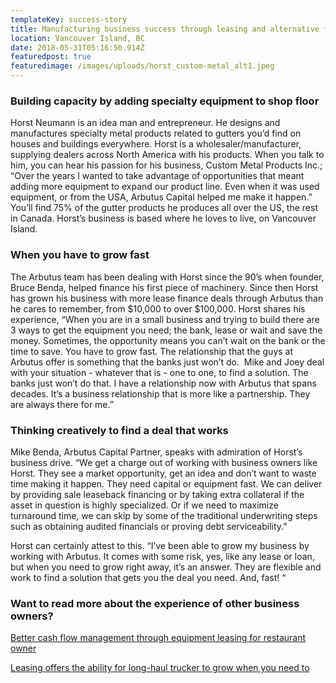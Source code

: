```yaml
---
templateKey: success-story
title: Manufacturing business success through leasing and alternative financing
location: Vancouver Island, BC
date: 2018-05-31T05:16:50.914Z
featuredpost: true
featuredimage: /images/uploads/horst_custom-metal_alt1.jpeg
---
```

### Building capacity by adding specialty equipment to shop floor

Horst Neumann is an idea man and entrepreneur. He designs and manufactures specialty metal products related to gutters you’d find on houses and buildings everywhere. Horst is a wholesaler/manufacturer, supplying dealers across North America with his products. When you talk to him, you can hear his passion for his business, Custom Metal Products Inc.; “Over the years I wanted to take advantage of opportunities that meant adding more equipment to expand our product line. Even when it was used equipment, or from the USA, Arbutus Capital helped me make it happen.” You’ll find 75% of the gutter products he produces all over the US, the rest in Canada. Horst’s business is based where he loves to live, on Vancouver Island.

### When you have to grow fast

The Arbutus team has been dealing with Horst since the 90’s when founder, Bruce Benda, helped finance his first piece of machinery. Since then Horst has grown his business with more lease finance deals through Arbutus than he cares to remember, from $10,000 to over $100,000. Horst shares his experience, “When you are in a small business and trying to build there are 3 ways to get the equipment you need; the bank, lease or wait and save the money. Sometimes, the opportunity means you can’t wait on the bank or the time to save. You have to grow fast. The relationship that the guys at Arbutus offer is something that the banks just won’t do.  Mike and Joey deal with your situation - whatever that is - one to one, to find a solution. The banks just won’t do that. I have a relationship now with Arbutus that spans decades. It’s a business relationship that is more like a partnership. They are always there for me.”

### Thinking creatively to find a deal that works

Mike Benda, Arbutus Capital Partner, speaks with admiration of Horst’s business drive. “We get a charge out of working with business owners like Horst. They see a market opportunity, get an idea and don’t want to waste time making it happen. They need capital or equipment fast. We can deliver by providing sale leaseback financing or by taking extra collateral if the asset in question is highly specialized. Or if we need to maximize turnaround time, we can skip by some of the traditional underwriting steps such as obtaining audited financials or proving debt serviceability.”

Horst can certainly attest to this. “I’ve been able to grow my business by working with Arbutus. It comes with some risk, yes, like any lease or loan, but when you need to grow right away, it’s an answer. They are flexible and work to find a solution that gets you the deal you need. And, fast! “

### Want to read more about the experience of other business owners? 

[Better cash flow management through equipment leasing for restaurant owner](https://arbutuscapital.com/blog/better-cash-flow-management-through-equipment-leasing-for-restaurant-owner/)

[Leasing offers the ability for long-haul trucker to grow when you need to](https://arbutuscapital.com/success-stories/a-heavy-equipment-lessee-turns-mounting-problems-into-business-opportunity/)